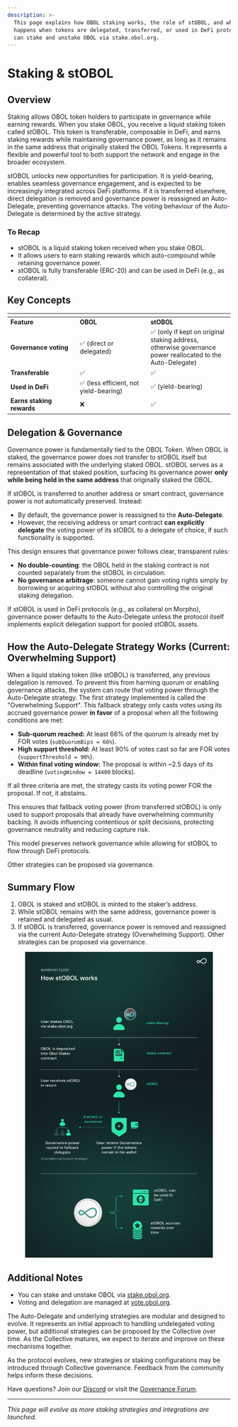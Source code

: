 ```yaml
---
description: >-
  This page explains how OBOL staking works, the role of stOBOL, and what
  happens when tokens are delegated, transferred, or used in DeFi protocols. You
  can stake and unstake OBOL via stake.obol.org.
---
```


# Staking & stOBOL

## Overview

Staking allows OBOL token holders to participate in governance while earning rewards. When you stake OBOL, you receive a liquid staking token called stOBOL. This token is transferable, composable in DeFi, and earns staking rewards while maintaining governance power, as long as it remains in the same address that originally staked the OBOL Tokens. It represents a flexible and powerful tool to both support the network and engage in the broader ecosystem.

stOBOL unlocks new opportunities for participation. It is yield-bearing, enables seamless governance engagement, and is expected to be increasingly integrated across DeFi platforms. If it is transferred elsewhere, direct delegation is removed and governance power is reassigned an Auto-Delegate, preventing governance attacks. The voting behaviour of the Auto-Delegate is determined by the active strategy.&#x20;

### To Recap

* stOBOL is a liquid staking token received when you stake OBOL.
* It allows users to earn staking rewards which auto-compound while retaining governance power.
* stOBOL is fully transferable (ERC-20) and can be used in DeFi (e.g., as collateral).

## Key Concepts

<table data-header-hidden><thead><tr><th width="208.921875"></th><th width="234.8160400390625"></th><th width="287.7109375"></th></tr></thead><tbody><tr><td><strong>Feature</strong></td><td><strong>OBOL</strong></td><td><strong>stOBOL</strong></td></tr><tr><td><strong>Governance voting</strong></td><td>✅ (direct or delegated)</td><td>✅ (only if kept on original staking address, otherwise governance power reallocated to the Auto-Delegate)</td></tr><tr><td><strong>Transferable</strong></td><td>✅</td><td>✅</td></tr><tr><td><strong>Used in DeFi</strong></td><td>✅ (less efficient, not yield-bearing)</td><td>✅ (yield-bearing)</td></tr><tr><td><strong>Earns staking rewards</strong></td><td>❌</td><td>✅</td></tr></tbody></table>

## Delegation & Governance

Governance power is fundamentally tied to the OBOL Token. When OBOL is staked, the governance power does not transfer to stOBOL itself but remains associated with the underlying staked OBOL. stOBOL serves as a representation of that staked position, surfacing its governance power **only while being held in the same address** that originally staked the OBOL.

If stOBOL is transferred to another address or smart contract, governance power is not automatically preserved. Instead:

* By default, the governance power is reassigned to the **Auto-Delegate**.
* However, the receiving address or smart contract **can explicitly delegate** the voting power of its stOBOL to a delegate of choice, if such functionality is supported.

This design ensures that governance power follows clear, transparent rules:

* **No double-counting**: the OBOL held in the staking contract is not counted separately from the stOBOL in circulation.
* **No governance arbitrage**: someone cannot gain voting rights simply by borrowing or acquiring stOBOL without also controlling the original staking delegation.

If stOBOL is used in DeFi protocols (e.g., as collateral on Morpho), governance power defaults to the Auto-Delegate unless the protocol itself implements explicit delegation support for pooled stOBOL assets.

## How the Auto-Delegate Strategy Works (Current: Overwhelming Support)

When a liquid staking token (like stOBOL) is transferred, any previous delegation is removed. To prevent this from harming quorum or enabling governance attacks, the system can route that voting power through the Auto-Delegate strategy. The first strategy implemented is called the "Overwhelming Support". This fallback strategy only casts votes using its accrued governance power **in favor** of a proposal when all the following conditions are met:

* **Sub-quorum reached:** At least 66% of the quorum is already met by FOR votes (`subQuorumBips = 66%`).
* **High support threshold:** At least 90% of votes cast so far are FOR votes (`supportThreshold = 90%`).
* **Within final voting window:** The proposal is within \~2.5 days of its deadline (`votingWindow = 14400` blocks).

If all three criteria are met, the strategy casts its voting power FOR the proposal. If not, it abstains.

This ensures that fallback voting power (from transferred stOBOL) is only used to support proposals that already have overwhelming community backing. It avoids influencing contentious or split decisions, protecting governance neutrality and reducing capture risk.

This model preserves network governance while allowing for stOBOL to flow through DeFi protocols.

Other strategies can be proposed via governance.

## Summary Flow

1. OBOL is staked and stOBOL is minted to the staker’s address.
2. While stOBOL remains with the same address, governance power is retained and delegated as usual.
3. If stOBOL is transferred, governance power is removed and reassigned via the current Auto-Delegate strategy (Overwhelming Support). Other strategies can be proposed via governance.

<figure><img src="../../.gitbook/assets/stOBOL_03.png" alt=""><figcaption></figcaption></figure>

## Additional Notes

* You can stake and unstake OBOL via [stake.obol.org](https://vote.obol.org/stake).
* Voting and delegation are managed at [vote.obol.org](https://vote.obol.org/).

The Auto-Delegate and underlying strategies are modular and designed to evolve. It represents an initial approach to handling undelegated voting power, but additional strategies can be proposed by the Collective over time. As the Collective matures, we expect to iterate and improve on these mechanisms together.

As the protocol evolves, new strategies or staking configurations may be introduced through Collective governance. Feedback from the community helps inform these decisions.

Have questions? Join our [Discord](https://discord.gg/n6ebKsX46w) or visit the [Governance Forum](https://community.obol.org).

***

_This page will evolve as more staking strategies and integrations are launched._

